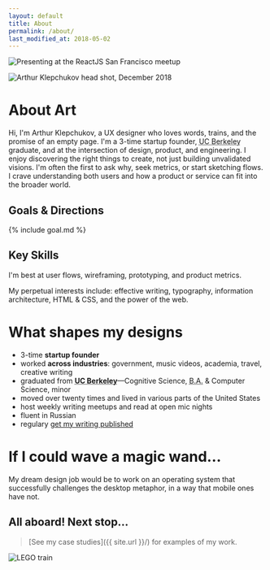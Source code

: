 ```yaml
---
layout: default
title: About
permalink: /about/
last_modified_at: 2018-05-02
---
```


<img
  src="{{ site.url }}/assets/art-presenting-slim.jpg"
  alt="Presenting at the ReactJS San Francisco meetup"
  id="hero"
  class="not-mobile"
  />

<img
  class="head-shot"
  src="{{ site.url }}/assets/2019-AVK-square.jpg"
  alt="Arthur Klepchukov head shot, December 2018" />

# About Art

Hi, I'm Arthur Klepchukov, a UX designer who loves words, trains, and the promise of an empty page. I'm a 3-time startup founder, <abbr title="University of California, Berkeley">UC Berkeley</abbr> graduate, and at the intersection of design, product, and engineering. I enjoy discovering the right things to create, not just building unvalidated visions. I'm often the first to ask why, seek metrics, or start sketching flows. I crave understanding both users and how a product or service can fit into the broader world.

## Goals & Directions

{% include goal.md %}

## Key Skills

I'm best at user flows, wireframing, prototyping, and product metrics.

My perpetual interests include: effective writing, typography, information architecture, HTML & CSS, and the power of the web.





# What shapes my designs
* 3-time **startup founder**
* worked **across industries**: government, music videos, academia, travel, creative writing
* graduated from **<abbr title="University of California, Berkeley">UC Berkeley</abbr>**—Cognitive Science, <abbr title="Bachelor of Arts">B.A.</abbr> & Computer Science, minor
* moved over twenty times and lived in various parts of the United States
* host weekly writing meetups and read at open mic nights
* fluent in Russian
* regulary <a href="https://arsenalofwords.com/" target="_blank">get my writing published</a>

# If I could wave a magic wand&hellip;
My dream design job would be to work on an operating system that successfully challenges the desktop metaphor, in a way that mobile ones have not.

## All aboard! Next stop&hellip;

> [See my case studies]({{ site.url }}/) for examples of my work.

<img
  alt="LEGO train"
  src="{{ site.url }}/assets/lego-train.jpg"
/>
